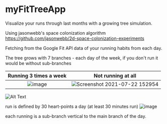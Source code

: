# myFitTreeApp

Visualize your runs through last months with a growing tree simulation.

Using jasonwebb's space colonization algorithm https://github.com/jasonwebb/2d-space-colonization-experiments

Fetching from the Google Fit API data of your running habits from each day.

The tree grows with 7 branches - each day of the week, if you don't run it would be without sub-branches

Running  3 times a week          |  Not running at all
:-------------------------:|:-------------------------:
![image](https://user-images.githubusercontent.com/74145848/126622780-e249dffa-cf3c-425e-bfa1-aff446286366.png)  | ![Screenshot 2021-07-22 152954](https://user-images.githubusercontent.com/74145848/126639440-3b1c937c-88be-4755-9987-65698b7dce9a.png)
 
![Alt Text](https://media.giphy.com/media/BAhxsYTPLJd9S4YGUJ/giphy.gif)


run is defined by 30 heart-points a day (at least 30 minutes run)
![image](https://user-images.githubusercontent.com/74145848/126620500-4b34bdcd-adc0-4508-b427-1c15bf96fe73.png)

each running is a sub-branch vertical to the main branch of the day.


